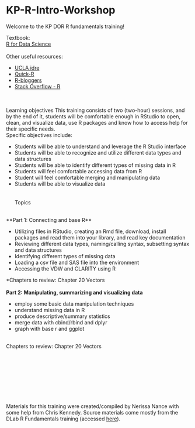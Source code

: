 # KP-R-Intro-Workshop

Welcome to the KP DOR R fundamentals training! 


Textbook:
<br/>
[R for Data Science](https://r4ds.had.co.nz/)
<br/> <br/> 
Other useful resources:
<br/> 
- [UCLA idre](http://www.ats.ucla.edu/stat/r/)  
- [Quick-R](http://statmethods.net/)  
- [R-bloggers](https://www.r-bloggers.com/)  
- [Stack Overflow - R](http://stackoverflow.com/questions/tagged/r)  
<br/> <br/> 

Learning objectives
This training consists of two (two-hour) sessions, and by the end of it, students will be comfortable enough in RStudio to open, clean, and visualize data, use R packages and know how to access help for their specific needs. 
<br/>
Specific objectives include:
<br/>
- Students will be able to understand and leverage the R Studio interface 
- Students will be able to recognize and utilize different data types and data structures
- Students will be able to identify different types of missing data in R
- Students will feel comfortable accessing data from R 
- Student will feel comfortable merging and manipulating data
- Students will be able to visualize data
<br/><br/><br/>
Topics
<br/>
**Part 1: Connecting and base R**

- Utilizing files in RStudio, creating an Rmd file, download, install packages and read them into your library, and read key      documentation
- Reviewing different data types, naming/calling syntax, subsetting syntax and data structures
- Identifying different types of missing data 
- Loading a csv file and SAS file into the environment 
- Accessing the VDW and CLARITY using R
       
 *Chapters to review: Chapter 20 Vectors
 <br/><br/>
 **Part 2: Manipulating, summarizing and visualizing data**
 
- employ some basic data manipulation techniques
- understand missing data in R 
- produce descriptive/summary statistics
- merge data with cbind/rbind and dplyr
- graph with base r and ggplot
<br/>
 Chapters to review: Chapter 20 Vectors
 <br/>
<br/>

<br/> <br/><br/> <br/><br/> <br/>

Materials for this training were created/compiled by Nerissa Nance with some help from Chris Kennedy. Source materials come mostly from the DLab R Fundamentals training (accessed [here](https://github.com/dlab-berkeley/R-Fundamentals)).





